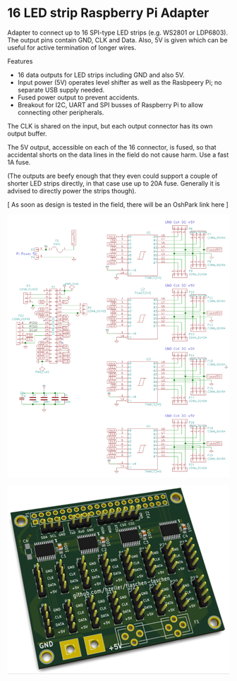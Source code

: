 16 LED strip Raspberry Pi Adapter
=================================

Adapter to connect up to 16 SPI-type LED strips (e.g. WS2801 or LDP6803). The output pins
contain GND, CLK and Data. Also, 5V is given which can be useful for active termination of
longer wires.

Features

* 16 data outputs for LED strips including GND and also 5V.
* Input power (5V) operates level shifter as well as the Rasbpeery Pi; no separate USB supply
  needed.
* Fused power output to prevent accidents.
* Breakout for I2C, UART and SPI busses of Raspberry Pi to allow connecting other peripherals.

The CLK is shared on the input, but each output connector has its own output buffer.

The 5V output, accessible on each of the 16 connector, is fused, so that accidental shorts on the
data lines in the field do not cause harm. Use a fast 1A fuse.

(The outputs are beefy enough that they even could support a couple of shorter LED strips directly,
in that case use up to 20A fuse. Generally it is advised to directly power the strips though).

[ As soon as design is tested in the field, there will be an OshPark link here ]

![](../img/pi-adapter-sch.png)

![](../img/pi-adapter-pcb.png)
